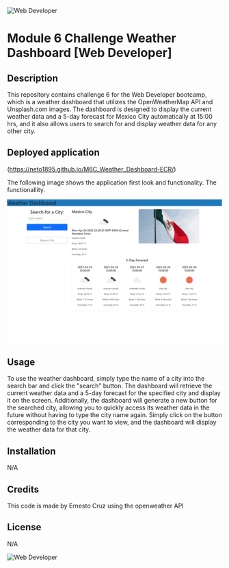 ![Web Developer](https://img.shields.io/badge/bootcamp-Web%20Developer-red)
# Module 6 Challenge Weather Dashboard [Web Developer]

## Description

This repository contains challenge 6 for the Web Developer bootcamp, which is a weather dashboard that utilizes the OpenWeatherMap API and Unsplash.com images. The dashboard is designed to display the current weather data and a 5-day forecast for Mexico City automatically at 15:00 hrs, and it also allows users to search for and display weather data for any other city.

## Deployed application 

(https://neto1895.github.io/M6C_Weather_Dashboard-ECR/)

The following image shows the application first look and functionality. The functionallity.

![Quiz page demo](./assets/images/deployedpage.gif)


## Usage

To use the weather dashboard, simply type the name of a city into the search bar and click the "search" button. The dashboard will retrieve the current weather data and a 5-day forecast for the specified city and display it on the screen. Additionally, the dashboard will generate a new button for the searched city, allowing you to quickly access its weather data in the future without having to type the city name again. Simply click on the button corresponding to the city you want to view, and the dashboard will display the weather data for that city.


## Installation

N/A

## Credits

This code is made by Ernesto Cruz using the openweather API 

## License

N/A

![Web Developer](https://img.shields.io/badge/bootcamp-Web%20Developer-red)
